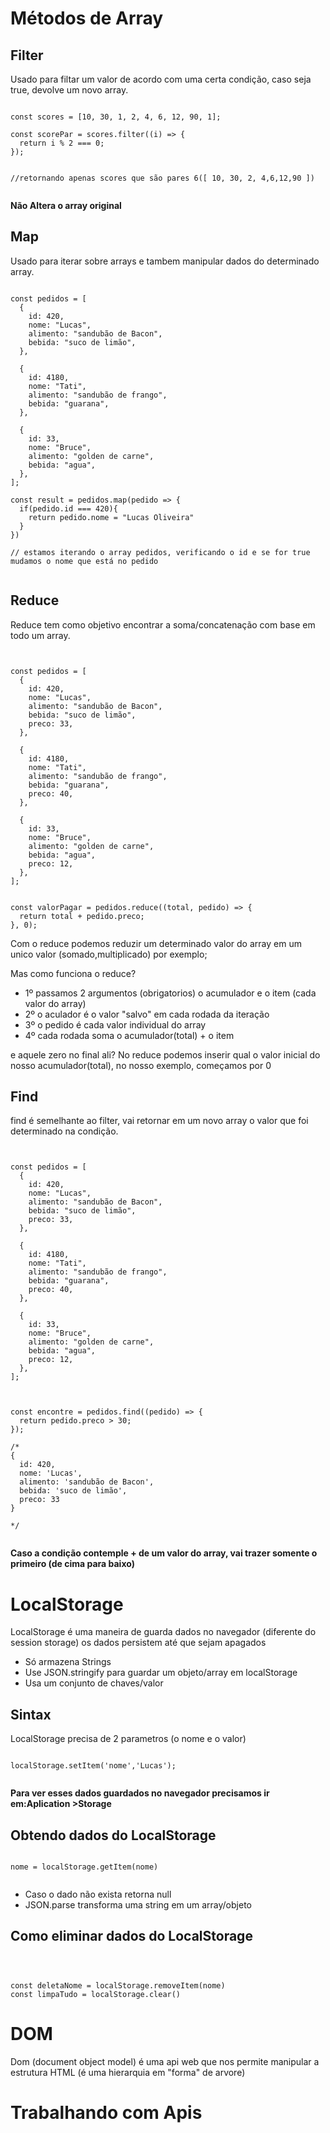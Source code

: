 # Métodos de Array

## Filter

Usado para filtar um valor de acordo com uma certa condição, caso seja true, devolve um novo array.

```js:

const scores = [10, 30, 1, 2, 4, 6, 12, 90, 1];

const scorePar = scores.filter((i) => {
  return i % 2 === 0;
});


//retornando apenas scores que são pares 6([ 10, 30, 2, 4,6,12,90 ])


```

**Não Altera o array original**

## Map

Usado para iterar sobre arrays e tambem manipular dados do determinado array.

```js:

const pedidos = [
  {
    id: 420,
    nome: "Lucas",
    alimento: "sandubão de Bacon",
    bebida: "suco de limão",
  },

  {
    id: 4180,
    nome: "Tati",
    alimento: "sandubão de frango",
    bebida: "guarana",
  },

  {
    id: 33,
    nome: "Bruce",
    alimento: "golden de carne",
    bebida: "agua",
  },
];

const result = pedidos.map(pedido => {
  if(pedido.id === 420){
    return pedido.nome = "Lucas Oliveira"
  }
})

// estamos iterando o array pedidos, verificando o id e se for true mudamos o nome que está no pedido


```

## Reduce

Reduce tem como objetivo encontrar a soma/concatenação com base em todo um array.

```js:


const pedidos = [
  {
    id: 420,
    nome: "Lucas",
    alimento: "sandubão de Bacon",
    bebida: "suco de limão",
    preco: 33,
  },

  {
    id: 4180,
    nome: "Tati",
    alimento: "sandubão de frango",
    bebida: "guarana",
    preco: 40,
  },

  {
    id: 33,
    nome: "Bruce",
    alimento: "golden de carne",
    bebida: "agua",
    preco: 12,
  },
];


const valorPagar = pedidos.reduce((total, pedido) => {
  return total + pedido.preco;
}, 0);

```

Com o reduce podemos reduzir um determinado valor do array em um unico valor (somado,multiplicado) por exemplo;

Mas como funciona o reduce?

- 1º passamos 2 argumentos (obrigatorios) o acumulador e o item (cada valor do array)
- 2º o aculador é o valor "salvo" em cada rodada da iteração
- 3º o pedido é cada valor individual do array
- 4º cada rodada soma o acumulador(total) + o item

e aquele zero no final ali?
No reduce podemos inserir qual o valor inicial do nosso acumulador(total), no nosso exemplo, começamos por 0

## Find

find é semelhante ao filter, vai retornar em um novo array o valor que foi determinado na condição.

```js:


const pedidos = [
  {
    id: 420,
    nome: "Lucas",
    alimento: "sandubão de Bacon",
    bebida: "suco de limão",
    preco: 33,
  },

  {
    id: 4180,
    nome: "Tati",
    alimento: "sandubão de frango",
    bebida: "guarana",
    preco: 40,
  },

  {
    id: 33,
    nome: "Bruce",
    alimento: "golden de carne",
    bebida: "agua",
    preco: 12,
  },
];



const encontre = pedidos.find((pedido) => {
  return pedido.preco > 30;
});

/*
{
  id: 420,
  nome: 'Lucas',
  alimento: 'sandubão de Bacon',
  bebida: 'suco de limão',
  preco: 33
}

*/


```

**Caso a condição contemple + de um valor do array, vai trazer somente o primeiro (de cima para baixo)**

# LocalStorage

LocalStorage é uma maneira de guarda dados no navegador (diferente do session storage) os dados persistem até que sejam apagados

- Só armazena Strings
- Use JSON.stringify para guardar um objeto/array em localStorage
- Usa um conjunto de chaves/valor

## Sintax

LocalStorage precisa de 2 parametros (o nome e o valor)

```js:

localStorage.setItem('nome','Lucas');


```

**Para ver esses dados guardados no navegador precisamos ir em:Aplication >Storage**

## Obtendo dados do LocalStorage

```js:

nome = localStorage.getItem(nome)


```

- Caso o dado não exista retorna null
- JSON.parse transforma uma string em um array/objeto

## Como eliminar dados do LocalStorage

```js:



const deletaNome = localStorage.removeItem(nome)
const limpaTudo = localStorage.clear()

```

# DOM

Dom (document object model) é uma api web que nos permite manipular a estrutura HTML (é uma hierarquia em "forma" de arvore)

# Trabalhando com Apis
